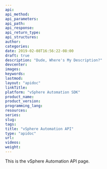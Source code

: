 ```yaml
---
api:
api_method:
api_parameters:
api_path:
api_response:
api_return_type:
api_structures:
author:
categories:
date: 2019-02-08T16:56:22-08:00
draft: true
description: "Dude, Where's My Description?"
devcenter:
images:
keywords:
lastmod:
layout: "apidoc"
linkTitle:
platform: "vSphere Automation SDK"
product_name:
product_version:
programming_lang:
resources:
series:
slug:
tags:
title: "vSphere Automation API"
type: "apidoc"
url:
videos:
weight:
---
```

This is the vSphere Automation API page.
